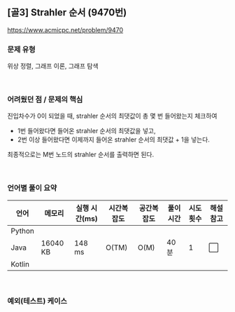 ## [골3] Strahler 순서 (9470번)

https://www.acmicpc.net/problem/9470

### 문제 유형

위상 정렬, 그래프 이론, 그래프 탐색

<br>

### 어려웠던 점 / 문제의 핵심

진입차수가 0이 되었을 때, strahler 순서의 최댓값이 총 몇 번 들어왔는지 체크하여

- 1번 들어왔다면 들어온 strahler 순서의 최댓값을 넣고,
- 2번 이상 들어왔다면 이제까지 들어온 strahler 순서의 최댓값 + 1을 넣는다.

최종적으로는 M번 노드의 strahler 순서를 출력하면 된다.

<br>

### 언어별 풀이 요약

| 언어   | 메모리   | 실행 시간(ms) | 시간복잡도 | 공간복잡도 | 풀이 시간 | 시도 횟수 | 해설 참고            |
| ------ | -------- | ------------- | ---------- | ---------- | --------- | --------- | -------------------- |
| Python |          |               |            |            |           |           |                      |
| Java   | 16040 KB | 148 ms        | O(TM)      | O(M)       | 40분      | 1         | :white_large_square: |
| Kotlin |          |               |            |            |           |           |                      |

<br>

### 예외(테스트) 케이스

```
```

